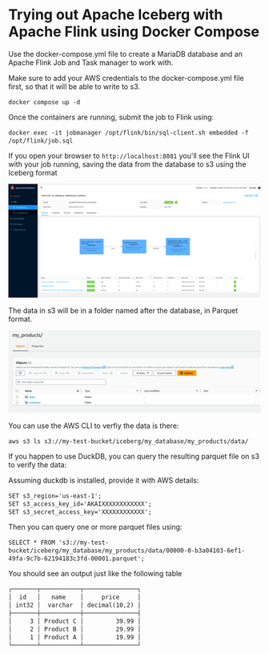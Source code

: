 # Trying out Apache Iceberg with Apache Flink using Docker Compose

Use the docker-compose.yml file to create a MariaDB database and an Apache Flink Job and Task manager to work with.

Make sure to add your AWS credentials to the docker-compose.yml file first, so that it will be able to write to s3.

```
docker compose up -d
```

Once the containers are running, submit the job to Flink using:

```
docker exec -it jobmanager /opt/flink/bin/sql-client.sh embedded -f /opt/flink/job.sql
```

If you open your browser to `http://localhost:8081` you'll see the Flink UI with your job running, saving the data from the database to s3 using the Iceberg format

![Flink UI](flink.png)

The data in s3 will be in a folder named after the database, in Parquet format.

![s3 folder structure](s3.png)

You can use the AWS CLI to verfiy the data is there:

```
aws s3 ls s3://my-test-bucket/iceberg/my_database/my_products/data/
```

If you happen to use DuckDB, you can query the resulting parquet file on s3 to verify the data:

Assuming duckdb is installed, provide it with AWS details:

```
SET s3_region='us-east-1';
SET s3_access_key_id='AKAIXXXXXXXXXXXX';
SET s3_secret_access_key='XXXXXXXXXXXX';
```

Then you can query one or more parquet files using:

```
SELECT * FROM 's3://my-test-bucket/iceberg/my_database/my_products/data/00000-0-b3a04103-6ef1-49fa-9c7b-62194183c3fd-00001.parquet';
```

You should see an output just like the following table

```
┌───────┬───────────┬───────────────┐
│  id   │   name    │     price     │
│ int32 │  varchar  │ decimal(10,2) │
├───────┼───────────┼───────────────┤
│     3 │ Product C │         39.99 │
│     2 │ Product B │         29.99 │
│     1 │ Product A │         19.99 │
└───────┴───────────┴───────────────┘
```